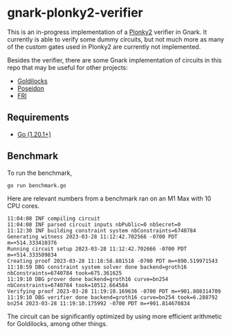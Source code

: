 # gnark-plonky2-verifier

This is an in-progress implementation of a [Plonky2](https://github.com/mir-protocol/plonky2) verifier in Gnark. It currently is able to verify some dummy circuits, but not much more as many of the custom gates used in Plonky2 are currently not implemented.

Besides the verifier, there are some Gnark implementation of circuits in this repo that may be useful for other projects:

- [Goldilocks](https://github.com/succinctlabs/gnark-plonky2-verifier/blob/main/field/field.go)
- [Poseidon](https://github.com/succinctlabs/gnark-plonky2-verifier/blob/main/poseidon/poseidon.go)
- [FRI](https://github.com/succinctlabs/gnark-plonky2-verifier/blob/main/plonky2_verifier/fri.go)

## Requirements

- [Go (1.20.1+)](https://go.dev/doc/install)

## Benchmark

To run the benchmark,
```
go run benchmark.go
```

Here are relevant numbers from a benchmark ran on an M1 Max with 10 CPU cores.

```
11:04:08 INF compiling circuit
11:04:08 INF parsed circuit inputs nbPublic=0 nbSecret=0
11:12:30 INF building constraint system nbConstraints=6740784
Generating witness 2023-03-28 11:12:42.702566 -0700 PDT m=+514.333410376
Running circuit setup 2023-03-28 11:12:42.702666 -0700 PDT m=+514.333509834
Creating proof 2023-03-28 11:18:58.881518 -0700 PDT m=+890.519971543
11:18:59 DBG constraint system solver done backend=groth16 nbConstraints=6740784 took=675.361625
11:19:10 DBG prover done backend=groth16 curve=bn254 nbConstraints=6740784 took=10512.664584
Verifying proof 2023-03-28 11:19:10.169636 -0700 PDT m=+901.808314709
11:19:10 DBG verifier done backend=groth16 curve=bn254 took=6.288792
bn254 2023-03-28 11:19:10.175992 -0700 PDT m=+901.814670834
```

The circuit can be significantly optimized by using more efficient arithmetic for Goldilocks, among other things.